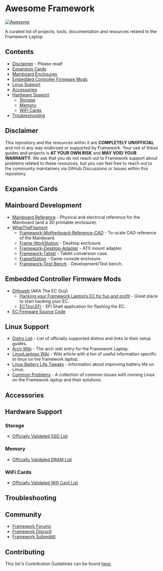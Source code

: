 # Awesome Framework
[![Awesome](https://awesome.re/badge.svg)](https://awesome.re)

A curated list of projects, tools, documentation and resources related to the Framework Laptop

## Contents
- [Disclaimer](#disclaimer) - Please read!
- [Expansion Cards](#contents)
- [Mainboard Enclosures](#mainboard-enclosures)
- [Embedded Controller Firmware Mods](#embedded-controller-firmware-mods)
- [Linux Support](#linux-support)
- [Accessories](#accessories)
- [Hardware Support](#hardware-support)
  - [Storage](#storage)
  - [Memory](#memory)
  - [WiFi Cards](#wifi-cards)
- [Troubleshooting](#troubleshooting)

## Disclaimer
This repository and the resources within it are **COMPLETELY UNOFFICIAL** and not in any way endorsed or supported by Framework. Your use of these guides and projects is **AT YOUR OWN RISK** and **MAY VOID YOUR WARRANTY.** We ask that you do not reach out to Framework support about problems related to these resources, but you can feel free to reach out to the community maintainers via GitHub Discussions or Issues within this repository.

## Expansion Cards

## Mainboard Development
- [Mainboard Reference](https://github.com/FrameworkComputer/Mainboard) - Physical and electrical reference for the Mainboard (and a 3D printable enclosure).
- [WhatTheFilament](https://github.com/whatthefilament)
  - [Framework-Motherboard-Reference-CAD](https://github.com/whatthefilament/Framework-Motherboard-Reference-CAD) - To-scale CAD reference of the Mainboard.
  - [Frame-WorkStation](https://github.com/whatthefilament/Frame-WorkStation) - Desktop enclosure.
  - [Framework-Desktop-Adapter](https://github.com/whatthefilament/Framework-Desktop-Adapter) - ATX mount adapter.
  - [Framework-Tablet](https://github.com/whatthefilament/Framework-Tablet) - Tablet conversion case.
  - [FrameStation](https://github.com/whatthefilament/FrameStation) - Game console enclosure.
  - [Framework-Test-Bench](https://github.com/whatthefilament/Framework-Test-Bench) - Development/Test bench.

## Embedded Controller Firmware Mods
- [DHowett](https://github.com/DHowett) (AKA The EC Guy)
  - [Hacking your Framework Laptop’s EC for fun and profit](https://www.howett.net/posts/2022-04-adding-an-ec-feature-1/) - Great place to start hacking your EC.
  - [ECTool.EFI](https://github.com/DHowett/FrameworkHacksPkg) - EFI Shell application for flashing the EC.
- [EC Firmware Source Code](https://github.com/FrameworkComputer/EmbeddedController)

## Linux Support
- [Distro List](https://frame.work/linux) - List of officially supported distros and links to their setup guides.
- [Arch Wiki](https://wiki.archlinux.org/title/Framework_Laptop) - The arch wiki entry for the Framework Laptop.
- [LinuxLaptops Wiki](https://github.com/lhl/linuxlaptops/wiki/2022-Framework-Laptop-DIY-Edition-12th-Gen-Intel-Batch-1) - Wiki article with a ton of useful information specific to linux on the framework laptop.
- [Linux Battery Life Tweaks](/linux/battery-life.md) - Information about improving battery life on Linux.
- [Common Problems](/linux/common-problems.md) - A collection of common issues with running Linux on the Framework laptop and their solutions.

## Accessories

## Hardware Support
### Storage
- [Officially Validated SSD List](https://knowledgebase.frame.work/en_us/what-storage-ssd-parts-are-compatible-with-the-framework-laptop-rJOOeHU0_)
### Memory
- [Officially Validated DRAM List](https://knowledgebase.frame.work/en_us/what-memory-dram-parts-are-compatible-with-the-framework-laptop-ry_jbS8Ru)
### WiFi Cards
- [Officially Validated Wifi Card List](https://knowledgebase.frame.work/en_us/what-wifi-parts-are-compatible-with-the-framework-laptop-rytGfHU0d)

## Troubleshooting

## Community
- [Framework Forums](https://community.frame.work)
- [Framework Discord](https://discord.com/invite/Framework)
- [Framework Subreddit](https://reddit.com/r/framework)

## Contributing
This list's Contribution Guidelines can be found [here.](/contributing.md)

